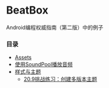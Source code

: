 # BeatBox
Android编程权威指南（第二版）中的例子

### 目录
* [Assets](https://github.com/uv-lab/BeatBox/tree/ch18)
* [使用SoundPool播放音频](https://github.com/uv-lab/BeatBox/tree/ch19)
* [样式与主题](https://github.com/uv-lab/BeatBox/tree/ch20)
    * [20.9挑战练习：创建多版本主题](https://github.com/uv-lab/BeatBox/tree/exercise20.9)